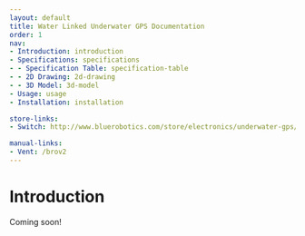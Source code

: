 ```yaml
---
layout: default
title: Water Linked Underwater GPS Documentation
order: 1
nav:
- Introduction: introduction
- Specifications: specifications
- - Specification Table: specification-table
- - 2D Drawing: 2d-drawing
- - 3D Model: 3d-model
- Usage: usage
- Installation: installation

store-links:
- Switch: http://www.bluerobotics.com/store/electronics/underwater-gps/aps-wl-11001/

manual-links:
- Vent: /brov2
---
```


<!--<img src="/switch/cad/switch-4a.png" class="img-responsive" style="max-width:900px"  />-->

# Introduction

Coming soon!

<!--# Specifications

## Specification Table

## 2D Drawing

## 3D Model

# Usage

# Installation-->